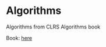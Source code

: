 # Algorithms
Algorithms from CLRS Algorithms book

Book: [here](https://edutechlearners.com/download/Introduction_to_algorithms-3rd%20Edition.pdf)

